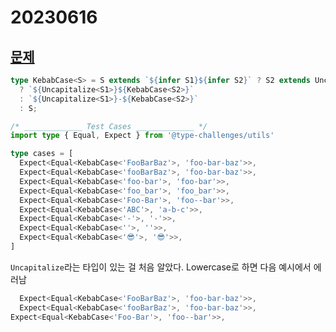 # 20230616

## [문제](https://www.typescriptlang.org/play?ssl=40&ssc=51&pln=40&pc=1#code/PQKgUABBBsCMBMEC0EDSBTARgQ0wYWwGd1JklyLTMBPCAKQHsALAO0IZYjyYFcIAKAAIArZmw4BjBgBN0TANYBKCAGIAtumkBLHmtUAXdGoAOAG2yGkprYYBO2U2FIqXEAIo90hfVo5OoAEroZtgS6BD6TOEABhLYGqYExNEQDLYQ0QAKRHGJROgp3rZaLADmEADuNkwZ8li4SHHJAHT+GQBiDAwAQti2vQBeKUgAfBkAZl1IOLbT2ENtnenoAB7xZiSk0dv6hKT61MbhnT19gxAAvGj1+PkAPABEJ7398w8jANykUmz6EJMMGY4AYALggzzO80uEAeALms2BDy++0O4QAIgwAHIMSIlcpXDA4W7ER7SBhIFg4ph495fKA-bwQMnY3FlMEYlnUsrQh5kilUml0jLbNpjABqWnQFVSnAA4jYABI8TBgpj6fTGQgg4DAXYSJjNYSEZppUrAODwMAgYBOUAQAD6jqdzqdEAAmgweOk8DJwgr0LZwi7g46INanAcjtciUl0HcAMpjK7xiCrQwsaSEDIAEgA3iVxgGIPHYABfPMFovx+CllIAfmLiDT6AzWYAMgwKgGmnHqyNSA3onmO13bD2E7ARuXc4TcLGE-Ap9FSGCh7mR937iWp0g87Pib3F7WV8XkXaQ8GIAAVLx-WNZi8usM2rQmNJ-SPhXMQACiAEceAcAAaX8ViOCQ-lLf5bAYPQAHJBE-RomAcUwW1KLxgB4HxTEIOCI1RCAeyzK4AG1SB-MD0Agu5-0A0w7n3ec4IhV4BjgkYQLguEZjmdiRk4iiqJouiHEYm5mIBF5Bg4rieL6PiOMEqBKPA-RaIAsSmPubiphmWSIF08l9IEoChLUjT6PEmMdIBe0TLkrp7L6JSzJU4T1NEhjtJJFipheAyjPIEzlNAiyvOsucdIAQW6PBAuwaZGlc8zqM8zTvIknSkECnLTNSkSMsig87jgwKUvc8Kip8uM4MAXg3ADg9wLGpSgBdW0QAdR9XXaL1IirQxNS67r7WfMBQFIMZ4xQwMIGoT10nYUxsN8NhVXVTVtV1Qh9UNY1TXNBBgGwNhR0miAJSlCAlpWjgtQgNUNS1HU9QNI0TVsM0LWAG6fDu86AFk0nCbhUPQrx1qerbXr2j7SitG0gA)

```ts
type KebabCase<S> = S extends `${infer S1}${infer S2}` ? S2 extends Uncapitalize<S2>
  ? `${Uncapitalize<S1>}${KebabCase<S2>}`
  : `${Uncapitalize<S1>}-${KebabCase<S2>}`
  : S;

/* _____________ Test Cases _____________ */
import type { Equal, Expect } from '@type-challenges/utils'

type cases = [
  Expect<Equal<KebabCase<'FooBarBaz'>, 'foo-bar-baz'>>,
  Expect<Equal<KebabCase<'fooBarBaz'>, 'foo-bar-baz'>>,
  Expect<Equal<KebabCase<'foo-bar'>, 'foo-bar'>>,
  Expect<Equal<KebabCase<'foo_bar'>, 'foo_bar'>>,
  Expect<Equal<KebabCase<'Foo-Bar'>, 'foo--bar'>>,
  Expect<Equal<KebabCase<'ABC'>, 'a-b-c'>>,
  Expect<Equal<KebabCase<'-'>, '-'>>,
  Expect<Equal<KebabCase<''>, ''>>,
  Expect<Equal<KebabCase<'😎'>, '😎'>>,
]

```

`Uncapitalize`라는 타입이 있는 걸 처음 알았다. Lowercase로 하면 다음 예시에서 에러남

```ts
  Expect<Equal<KebabCase<'FooBarBaz'>, 'foo-bar-baz'>>,
  Expect<Equal<KebabCase<'fooBarBaz'>, 'foo-bar-baz'>>,
Expect<Equal<KebabCase<'Foo-Bar'>, 'foo--bar'>>,
```

